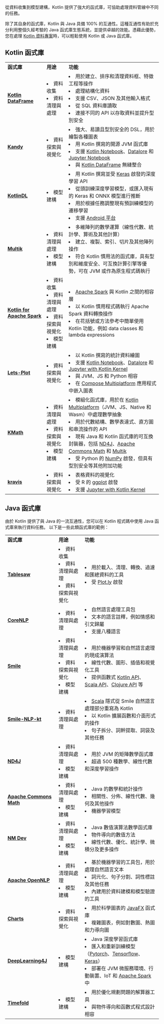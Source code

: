 [//]: # (title: Kotlin 和 Java 用於資料分析的函式庫)

從資料收集到模型建構，Kotlin 提供了強大的函式庫，可協助處理資料管線中不同的任務。

除了其自身的函式庫，Kotlin 與 Java 具備 100% 的互通性。這種互通性有助於充分利用整個久經考驗的 Java 函式庫生態系統，並提供卓越的效能。憑藉此優勢，您在處理 [Kotlin 資料專案](data-analysis-overview.md)時，可以輕鬆使用 Kotlin 或 Java 函式庫。

## Kotlin 函式庫

<table>
  <tr>
    <td><strong>函式庫</strong></td>
    <td><strong>用途</strong></td>
    <td><strong>功能</strong></td>
  </tr>
  <tr>
    <td>
      <a href="https://github.com/Kotlin/dataframe"><strong>Kotlin DataFrame</strong></a>
    </td>
    <td>
      <list>
        <li>資料收集</li>
        <li>資料清理與處理</li>
      </list>
    </td>
    <td>
      <list>
        <li>用於建立、排序和清理資料框、特徵工程等操作</li>
        <li>處理結構化資料</li>
        <li>支援 CSV、JSON 及其他輸入格式</li>
        <li>從 SQL 資料庫讀取</li>
        <li>連接不同的 API 以存取資料並提升型別安全</li>
      </list>
    </td>
  </tr>
  <tr>
    <td>
      <a href="https://kotlin.github.io/kandy/welcome.html"><strong>Kandy</strong></a>
    </td>
    <td>
      <list>
        <li>資料探索與視覺化</li>
      </list>
    </td>
    <td>
      <list>
        <li>強大、易讀且型別安全的 DSL，用於繪製各種圖表</li>
        <li>用 Kotlin 撰寫的開源 JVM 函式庫</li>
        <li>支援 <a href="https://kotlin.github.io/kandy/kandy-in-kotlin-notebook.html">Kotlin Notebook</a>、<a href="https://kotlin.github.io/kandy/kandy-in-datalore.html">Datalore</a> 和 <a href="https://kotlin.github.io/kandy/kandy-in-jupyter-notebook.html">Jupyter Notebook</a></li>
        <li>與 <a href="https://kotlin.github.io/dataframe/overview.html">Kotlin DataFrame</a> 無縫整合</li>
      </list>
    </td>
  </tr>
  <tr>
    <td>
      <a href="https://github.com/jetbrains/kotlindl"><strong>KotlinDL</strong></a>
    </td>
    <td>
      <list>
        <li>模型建構</li>
      </list>
    </td>
    <td>
      <list>
        <li>用 Kotlin 撰寫並受 <a href="https://keras.io/">Keras</a> 啟發的深度學習 API</li>
        <li>從頭訓練深度學習模型，或匯入現有的 Keras 和 ONNX 模型進行推斷</li>
        <li>用於根據任務調整現有預訓練模型的遷移學習</li>
        <li>支援 <a href="https://developer.android.com/about">Android 平台</a></li>
      </list>
    </td>
  </tr>
  <tr>
    <td>
      <a href="https://github.com/Kotlin/multik"><strong>Multik</strong></a>
    </td>
    <td>
      <list>
        <li>資料清理與處理</li>
        <li>模型建構</li>
      </list>
    </td>
    <td>
      <list>
        <li>多維陣列的數學運算（線性代數、統計學、算術及其他計算）</li>
        <li>建立、複製、索引、切片及其他陣列操作</li>
        <li>符合 Kotlin 慣用法的函式庫，具有型別和維度安全、可互換計算引擎等優勢，可在 JVM 或作為原生程式碼執行</li>
      </list>
    </td>
  </tr>
  <tr>
    <td>
      <a href="https://github.com/JetBrains/kotlin-spark-api"><strong>Kotlin for Apache Spark</strong></a>
    </td>
    <td>
      <list>
        <li>資料收集</li>
        <li>資料清理與處理</li>
        <li>資料探索與視覺化</li>
        <li>模型建構</li>
      </list>
    </td>
    <td>
      <list>
        <li><a href="https://spark.apache.org/">Apache Spark</a> 與 Kotlin 之間的相容層</li>
        <li>以 Kotlin 慣用程式碼執行 Apache Spark 資料轉換操作</li>
        <li>在花括號或方法參考中簡單使用 Kotlin 功能，例如 data classes 和 lambda expressions</li>
      </list>
    </td>
  </tr>
  <tr>
    <td>
      <a href="https://lets-plot.org/kotlin/get-started.html"><strong>Lets-Plot</strong></a>
    </td>
    <td>
      <list>
        <li>資料探索與視覺化</li>
      </list>
    </td>
    <td>
      <list>
        <li>以 Kotlin 撰寫的統計資料繪圖</li>
        <li>支援 <a href="https://plugins.jetbrains.com/plugin/16340-kotlin-notebook">Kotlin Notebook</a>、<a href="https://datalore.jetbrains.com/">Datalore</a> 和 <a href="https://github.com/Kotlin/kotlin-jupyter#readme">Jupyter with Kotlin Kernel</a></li>
        <li>與 JVM、JS 和 Python 相容</li>
        <li>在 <a href="https://www.jetbrains.com/lp/compose-multiplatform/">Compose Multiplatform</a> 應用程式中嵌入圖表</li>
      </list>
    </td>
  </tr>
  <tr>
    <td>
      <a href="https://github.com/mipt-npm/kmath"><strong>KMath</strong></a>
    </td>
    <td>
      <list>
        <li>資料清理與處理</li>
        <li>資料探索與視覺化</li>
        <li>模型建構</li>
      </list>
    </td>
    <td>
      <list>
        <li>模組化函式庫，用於在 <a href="https://www.jetbrains.com/kotlin-multiplatform/">Kotlin Multiplatform</a>（JVM、JS、Native 和 Wasm）中處理數學抽象</li>
        <li>用於代數結構、數學表達式、直方圖和串流操作的 API</li>
        <li>現有 Java 和 Kotlin 函式庫的可互換封裝器，包括 <a href="https://github.com/eclipse/deeplearning4j/tree/master/nd4j">ND4J</a>、<a href="https://commons.apache.org/proper/commons-math/">Apache Commons Math</a> 和 <a href="https://github.com/Kotlin/multik">Multik</a></li>
        <li>受 Python 的 <a href="https://numpy.org/">NumPy</a> 啟發，但具有型別安全等其他附加功能</li>
      </list>
    </td>
  </tr>
  <tr>
    <td>
      <a href="https://github.com/holgerbrandl/kravis"><strong>kravis</strong></a>
    </td>
    <td>
      <list>
        <li>資料探索與視覺化</li>
      </list>
    </td>
    <td>
      <list>
        <li>表格資料的視覺化</li>
        <li>受 R 的 <a href="https://ggplot2.tidyverse.org/">ggplot</a> 啟發</li>
        <li>支援 <a href="https://github.com/Kotlin/kotlin-jupyter#readme">Jupyter with Kotlin Kernel</a></li>
      </list>
    </td>
  </tr>
</table>

## Java 函式庫

由於 Kotlin 提供了與 Java 的一流互通性，您可以在 Kotlin 程式碼中使用 Java 函式庫來執行資料任務。
以下是一些此類函式庫的範例：

<table>
  <tr>
    <td><strong>函式庫</strong></td>
    <td><strong>用途</strong></td>
    <td><strong>功能</strong></td>
  </tr>
  <tr>
    <td>
      <a href="https://github.com/jtablesaw/tablesaw"><strong>Tablesaw</strong></a>
    </td>
    <td>
      <list>
        <li>資料收集</li>
        <li>資料清理與處理</li>
        <li>資料探索與視覺化</li>
      </list>
    </td>
    <td>
      <list>
        <li>用於載入、清理、轉換、過濾和匯總資料的工具</li>
        <li>受 <a href="https://plotly.com/">Plot.ly</a> 啟發</li>
      </list>
    </td>
  </tr>
  <tr>
    <td>
      <a href="https://stanfordnlp.github.io/CoreNLP/"><strong>CoreNLP</strong></a>
    </td>
    <td>
      <list>
        <li>資料清理與處理</li>
      </list>
    </td>
    <td>
      <list>
        <li>自然語言處理工具包</li>
        <li>文本的語言註釋，例如情感和引文歸屬</li>
        <li>支援八種語言</li>
      </list>
    </td>
  </tr>
  <tr>
    <td>
      <a href="https://github.com/haifengl/smile"><strong>Smile</strong></a>
    </td>
    <td>
      <list>
        <li>資料清理與處理</li>
        <li>資料探索與視覺化</li>
        <li>模型建構</li>
      </list>
    </td>
    <td>
      <list>
        <li>用於機器學習和自然語言處理的現成演算法</li>
        <li>線性代數、圖形、插值和視覺化工具</li>
        <li>提供函數式 <a href="https://github.com/haifengl/smile/tree/master/kotlin">Kotlin API</a>、<a href="https://github.com/haifengl/smile/tree/master/scala">Scala API</a>、<a href="https://github.com/haifengl/smile/tree/master/clojure">Clojure API</a> 等</li>
      </list>
    </td>
  </tr>
  <tr>
    <td>
      <a href="https://github.com/londogard/smile-nlp-kt"><strong>Smile-NLP-kt</strong></a>
    </td>
    <td>
      <list>
        <li>資料清理與處理</li>
      </list>
    </td>
    <td>
      <list>
        <li><a href="https://www.scala-lang.org/api/current/">Scala</a> 隱式從 Smile 自然語言處理部分重寫為 Kotlin</li>
        <li>以 Kotlin 擴展函數和介面形式的操作</li>
        <li>句子拆分、詞幹提取、詞袋及其他任務</li>
      </list>
    </td>
  </tr>
  <tr>
    <td>
      <a href="https://github.com/eclipse/deeplearning4j/tree/master/nd4j"><strong>ND4J</strong></a>
    </td>
    <td>
      <list>
        <li>資料清理與處理</li>
        <li>模型建構</li>
      </list>
    </td>
    <td>
      <list>
        <li>用於 JVM 的矩陣數學函式庫</li>
        <li>超過 500 種數學、線性代數和深度學習操作</li>
      </list>
    </td>
  </tr>
  <tr>
    <td>
      <a href="https://commons.apache.org/proper/commons-math/"><strong>Apache Commons Math</strong></a>
    </td>
    <td>
      <list>
        <li>資料清理與處理</li>
        <li>模型建構</li>
      </list>
    </td>
    <td>
      <list>
        <li>Java 的數學和統計操作</li>
        <li>相關性、分佈、線性代數、幾何及其他操作</li>
        <li>機器學習模型</li>
      </list>
    </td>
  </tr>
  <tr>
    <td>
      <a href="https://nm.dev/"><strong>NM Dev</strong></a>
    </td>
    <td>
      <list>
        <li>資料清理與處理</li>
        <li>模型建構</li>
      </list>
    </td>
    <td>
      <list>
        <li>Java 數值演算法數學函式庫</li>
        <li>物件導向的數值方法</li>
        <li>線性代數、優化、統計學、微積分及更多操作</li>
      </list>
    </td>
  </tr>
  <tr>
    <td>
      <a href="https://opennlp.apache.org/"><strong>Apache OpenNLP</strong></a>
    </td>
    <td>
      <list>
        <li>資料清理與處理</li>
        <li>模型建構</li>
      </list>
    </td>
    <td>
      <list>
        <li>基於機器學習的工具包，用於處理自然語言文本</li>
        <li>詞元化、句子分割、詞性標註及其他任務</li>
        <li>內建用於資料建模和模型驗證的工具</li>
      </list>
    </td>
  </tr>
  <tr>
    <td>
      <a href="https://github.com/HanSolo/charts"><strong>Charts</strong></a>
    </td>
    <td>
      <list>
        <li>資料探索與視覺化</li>
      </list>
    </td>
    <td>
      <list>
        <li>用於科學圖表的 <a href="https://openjfx.io/">JavaFX</a> 函式庫</li>
        <li>複雜圖表，例如對數圖、熱圖和力導向圖</li>
      </list>
    </td>
  </tr>
  <tr>
    <td>
      <a href="https://deeplearning4j.konduit.ai"><strong>DeepLearning4J</strong></a>
    </td>
    <td>
      <list>
        <li>模型建構</li>
      </list>
    </td>
    <td>
      <list>
        <li>Java 深度學習函式庫</li>
        <li>匯入和重新訓練模型（<a href="https://pytorch.org/">Pytorch</a>、<a href="https://www.tensorflow.org/">Tensorflow</a>、<a href="https://keras.io/">Keras</a>）</li>
        <li>部署在 JVM 微服務環境、行動裝置、IoT 和 <a href="https://spark.apache.org/">Apache Spark</a> 中</li>
      </list>
    </td>
  </tr>
  <tr>
    <td>
      <a href="https://github.com/TimefoldAI/"><strong>Timefold</strong></a>
    </td>
    <td>
      <list>
        <li>模型建構</li>
      </list>
    </td>
    <td>
      <list>
        <li>用於優化規劃問題的解算器工具</li>
        <li>與物件導向和函數式程式設計相容</li>
      </list>
    </td>
  </tr>
</table>